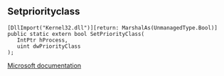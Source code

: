 ## Setpriorityclass

```
[DllImport("Kernel32.dll")][return: MarshalAs(UnmanagedType.Bool)]
public static extern bool SetPriorityClass(
   IntPtr hProcess,
   uint dwPriorityClass
);
```

[Microsoft documentation](https://docs.microsoft.com/en-us/windows/win32/api/processthreadsapi/nf-processthreadsapi-setpriorityclass)
